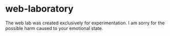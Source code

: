 # web-laboratory
The web lab was created exclusively for experimentation. I am sorry for the possible harm caused to your emotional state.
